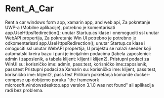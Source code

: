 # Rent_A_Car
 Rent a car windows form app, xamarin app, and web api,
Za pokretanje UWP-a (Mobilne aplikacije), potrebno je komentarisati app.UseHttpsRedirection(); unutar Startup.cs klase i onemoguciti ssl unutar WebAPI propertija,
Za pokretanje Win UI potrebno je potrebno je odkomentarisati app.UseHttpsRedirection(); unutar Startup.cs klase i omoguciti ssl unutar WebAPI propertija,
U projektu se nalazi seeder koji automatski kreira bazu i puni je incijalnim podacima (tabela zaposlenici: admin i zaposlenik, a tabela klijent: klijent i klijen2).
Pristupni podaci za WinUI su: korisničko ime: admin, pass:test, korisničko ime:zaposlenik, pass:test
Pristupni podaci za Xamarin su: korisničko ime: klijent, pass:test, korisničko ime: klijent2, pass test
Prilikom pokretanja komande docker-compose up dobijemo poruku "the framework microsoft.windowsdesktop.app version 3.1.0 was not found" ali aplikacija radi bez problema.
